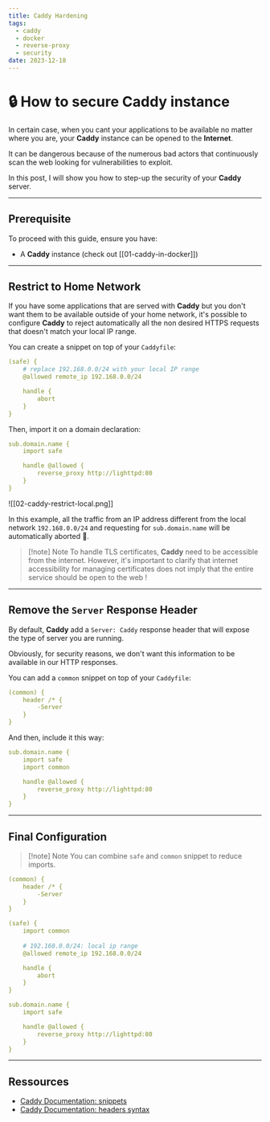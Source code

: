 ```yaml
---
title: Caddy Hardening
tags:
  - caddy
  - docker
  - reverse-proxy
  - security
date: 2023-12-18
---
```

# 🔒 How to secure Caddy instance

In certain case, when you cant your applications to be available no matter where you are, your **Caddy** instance can be opened to the **Internet**.

It can be dangerous because of the numerous bad actors that continuously scan the web looking for vulnerabilities to exploit.

In this post, I will show you how to step-up the security of your **Caddy** server.

---
## Prerequisite

To proceed with this guide, ensure you have:
- A **Caddy** instance (check out [[01-caddy-in-docker]])

---
## Restrict to Home Network

If you have some applications that are served with **Caddy** but you don't want them to be available outside of your home network, it's possible to configure **Caddy** to reject automatically all the non desired HTTPS requests that doesn't match your local IP range.

You can create a snippet on top of your `Caddyfile`:

```yml
(safe) {
    # replace 192.168.0.0/24 with your local IP range
    @allowed remote_ip 192.168.0.0/24

    handle {
        abort
    }
}
```

Then, import it on a domain declaration:

```yml {2}
sub.domain.name {
    import safe

    handle @allowed {
        reverse_proxy http://lighttpd:80
    }
}
```

![[02-caddy-restrict-local.png]]

In this example, all the traffic from an IP address different from the local network `192.168.0.0/24` and requesting for `sub.domain.name` will be automatically aborted 🤯.

> [!note] Note
> To handle TLS certificates, **Caddy** need to be accessible from the internet. However, it's important to clarify that internet accessibility for managing certificates does not imply that the entire service should be open to the web !

---
## Remove the `Server` Response Header

By default, **Caddy** add a `Server: Caddy` response header that will expose the type of server you are running.

Obviously, for security reasons, we don't want this information to be available in our HTTP responses.

You can add a `common` snippet on top of your `Caddyfile`:

```yml
(common) {
    header /* {
        -Server
    }
}
```

And then, include it this way:

```yml {3}
sub.domain.name {
    import safe
    import common

    handle @allowed {
        reverse_proxy http://lighttpd:80
    }
}
```

---
## Final Configuration

> [!note] Note
> You can combine `safe` and `common` snippet to reduce imports.

```yml
(common) {
    header /* {
        -Server
    }
}

(safe) {
    import common
    
    # 192.168.0.0/24: local ip range
    @allowed remote_ip 192.168.0.0/24

    handle {
        abort
    }
}

sub.domain.name {
    import safe

    handle @allowed {
        reverse_proxy http://lighttpd:80
    }
}
```

---
## Ressources

- [Caddy Documentation: snippets](https://caddyserver.com/docs/caddyfile/concepts#snippets)
- [Caddy Documentation: headers syntax](https://caddyserver.com/docs/caddyfile/directives/header#syntax)